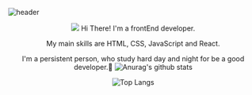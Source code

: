 
![header](https://capsule-render.vercel.app/api?type=waving&color=timeGradient&height=240&section=header&text=HELLO,%20I'M%20RARA👋&fontSize=48&animation=fadeIn&fontAlignY=44)
<div align="center">
<img src="https://img.shields.io/badge/GitHub Blog-7A1FA2?style=flat&logo=GitHub Sponsors&logoColor=fff"/>
Hi There! I'm a frontEnd developer.

My main skills are HTML, CSS, JavaScript and React.

I'm a persistent person, who study hard day and night for be a good developer.🥰
![Anurag's github stats](https://github-readme-stats.vercel.app/api?username=rara-record&show_icons=true&theme=tokyonight)

![Top Langs](https://github-readme-stats.vercel.app/api/top-langs/?username=rara-record&layout=compact&theme=tokyonight)
#
</div>
